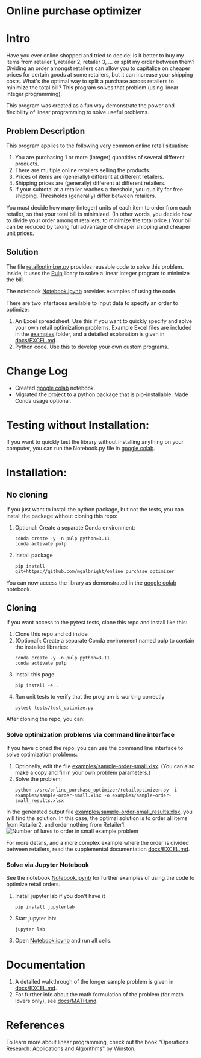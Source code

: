 # Online purchase optimizer


# Intro
Have you ever online shopped and tried to decide: is it better to buy my items from retailer 1, retailer 2, retailer 3, ... or split my order between them?  Dividing an order amongst retailers can allow you to capitalize on cheaper prices for certain goods at some retailers, but it can increase your shipping costs. What's the optimal way to split a purchase across retailers to minimize the total bill? This program solves that problem (using linear integer programming).

This program was created as a fun way demonstrate the power and flexibility of linear programming to solve useful problems. 

## Problem Description

This program applies to the following very common online retail situation:
1. You are purchasing 1 or more (integer) quantities of several different products.
1. There are multiple online retailers selling the products.
1. Prices of items are (generally) different at different retailers.
1. Shipping prices are (generally) different at different retailers.
1. If your subtotal at a retailer reaches a threshold, you qualify for free shipping. Thresholds (generally) differ between retailers.

You must decide how many (integer) units of each item to order from each retailer, so that your total bill is minimized. (In other words, you decide how to divide your order amongst retailers, to minimize the total price.)  Your bill can be reduced by taking full advantage of cheaper shipping and cheaper unit prices.  

## Solution

The file [retailoptimizer.py](src/online_purchase_optimizer/retailoptimizer.py) provides reusable code to solve this problem. Inside, it uses the [
Pulp](https://coin-or.github.io/pulp/) libary to solve a linear integer program to minimize the bill.

The notebook [Notebook.ipynb](Notebook.ipynb) provides examples of using the code.

There are two interfaces available to input data to specify an order to optimize:
1. An Excel spreadsheet. Use this if you want to quickly specify and solve your own retail optimization problems. Example Excel files are included in the [examples](examples) folder, and a detailed explanation is given in [docs/EXCEL.md](docs/EXCEL.md).
1. Python code. Use this to develop your own custom programs.

# Change Log
* Created [google colab](https://colab.research.google.com/github/mgalbright/online_purchase_optimizer/blob/main/Notebook.ipynb) notebook.
* Migrated the project to a python package that is pip-installable. Made Conda usage optional.

# Testing without Installation:
If you want to quickly test the library without installing anything on your computer, you can run the Notebook.py file in [google colab](https://colab.research.google.com/github/mgalbright/online_purchase_optimizer/blob/main/Notebook.ipynb).

# Installation:

## No cloning
If you just want to install the python package, but not the tests, you can install the package without cloning this repo:
1. Optional: Create a separate Conda environment: 
   ```shell
   conda create -y -n pulp python=3.11
   conda activate pulp
   ```
1. Install package
   ```shell 
   pip install git+https://github.com/mgalbright/online_purchase_optimizer
   ```

You can now access the library as demonstrated in the [google colab](https://colab.research.google.com/github/mgalbright/online_purchase_optimizer/blob/main/Notebook.ipynb) notebook.

## Cloning
If you want access to the pytest tests, clone this repo and install like this:
1. Clone this repo and cd inside
1. (Optional): Create a separate Conda environment named pulp to contain the installed libraries:
   ```shell
   conda create -y -n pulp python=3.11
   conda activate pulp
   ```
1. Install this page
   ```shell
   pip install -e .
   ```
1. Run unit tests to verify that the program is working correctly
   ```shell
   pytest tests/test_optimize.py
   ```


After cloning the repo, you can:

### Solve optimization problems via command line interface
If you have cloned the repo, you can use the command line interface to solve optimization problems:

1. Optionally, edit the file [examples/sample-order-small.xlsx](examples/sample-order-small.xlsx). (You can also make a copy and fill in your own problem parameters.)
1. Solve the problem:
   ```shell
   python ./src/online_purchase_optimizer/retailoptimizer.py -i examples/sample-order-small.xlsx -o examples/sample-order-small_results.xlsx
   ```

In the generated output file [examples/sample-order-small_results.xlsx](examples/sample-order-small_results.xlsx), you will find the solution. In this case, the optimal solution is to order all items from Retailer2, and order nothing from Retailer1.  
![Number of lures to order in small example problem](docs/imgs/small_number_of_lures_to_order.png)

For more details, and a more complex example where the order is divided between retailers, read the supplemental documentation [docs/EXCEL.md](docs/EXCEL.md).

### Solve via Jupyter Notebook
See the notebook [Notebook.ipynb](Notebook.ipynb) for further examples of using the code to optimize retail orders.
1. Install jupyter lab if you don't have it
   ```shell
   pip install jupyterlab
   ```
1. Start jupyter lab:
   ```shell
   jupyter lab
   ```
1. Open [Notebook.ipynb](Notebook.ipynb) and run all cells.

# Documentation
1. A detailed walkthrough of the longer sample problem is given in [docs/EXCEL.md](docs/EXCEL.md).
1. For further info about the math formulation of the problem (for math lovers only), see [docs/MATH.md](docs/MATH.md).

# References
To learn more about linear programming, check out the book "Operations Research: Applications and Algorithms" by Winston.

